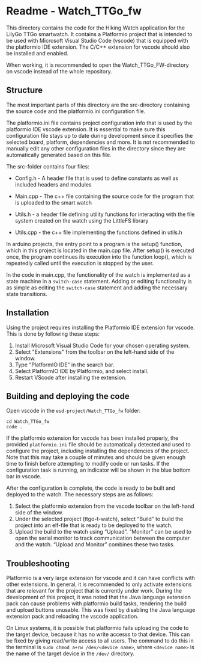 # Readme - Watch_TTGo_fw
This directory contains the code for the Hiking Watch application for the LilyGo TTGo smartwatch. It contains a Platformio project that is intended to be used with Microsoft Visual Studio Code (vscode) that is equipped with the platformio IDE extension. The C/C++ extension for vscode should also be installed and enabled. 

When working, it is recommended to open the Watch_TTGo_FW-directory on vscode instead of the whole repository. 

## Structure
The most important parts of this directory are the src-directory containing the source code and the platformio.ini configuration file.  

The platformio.ini file contains project configuration info that is used by the platformio IDE vscode extension. It is essential to make sure this configuration file stays up to date during development since it specifies the selected board, platform, dependencies and more. It is not recommended to manually edit any other configuration files in the directory since they are automatically generated based on this file. 

The src-folder contains four files: 

* Config.h - A header file that is used to define constants as well as included headers and modules 

* Main.cpp - The c++ file containing the source code for the program that is uploaded to the smart watch 

* Utils.h - a header file defining utility functions for interacting with the file system created on the watch using the LittleFS library 

* Utils.cpp - the c++ file implementing the functions defined in utils.h 

In arduino projects, the entry point to a program is the setup() function, which in this project is located in the main.cpp file. After setup() is executed once, the program continues its execution into the function loop(), which is repeatedly called until the execution is stopped by the user. 

In the code in main.cpp, the functionality of the watch is implemented as a state machine in a `switch-case` statement. Adding or editing functionality is as simple as editing the `switch-case` statement and adding the necessary state transitions. 

## Installation

Using the project requires installing the Platformio IDE extension for vscode. This is done by following these steps:
1. Install Microsoft Visual Studio Code for your chosen operating system.
2. Select "Extensions" from the toolbar on the left-hand side of the window.
3. Type "PlatformIO IDE" in the search bar.
4. Select PlatformIO IDE by Platformio, and select install.
5. Restart VScode after installing the extension.

## Building and deploying the code
Open vscode in the `esd-project/Watch_TTGo_fw` folder:
```
cd Watch_TTGo_fw
code .
```
If the platformio extension for vscode has been installed properly, the provided `platformio.ini` file should be automatically detected and used to configure the project, including installing the dependencies of the project. Note that this may take a couple of minutes and should be given enough time to finish before attempting to modify code or run tasks. If the configuration task is running, an indicator will be shown in the blue bottom bar in vscode. 

After the configuration is complete, the code is ready to be built and deployed to the watch. The necessary steps are as follows:

1. Select the platformio extension from the vscode toolbar on the left-hand side of the window.
2. Under the selected project (ttgo-t-watch), select “Build” to build the project into an elf-file that is ready to be deployed to the watch. 
3. Upload the build to the watch using “Upload”. “Monitor” can be used to open the serial monitor to track communication between the computer and the watch. “Upload and Monitor” combines these two tasks.

## Troubleshooting
Platformio is a very large extension for vscode and it can have conflicts with other extensions. In general, it is recommended to only activate extensions that are relevant for the project that is currently under work. During the development of this project, it was noted that the Java language extension pack can cause problems with platformio build tasks, rendering the build and upload buttons unusable. This was fixed by disabling the Java language extension pack and reloading the vscode application. 

On Linux systems, it is possible that platformio fails uploading the code to the target device, because it has no write accesss to that device. This can be fixed by giving read/write access to all users. The command to do this in the terminal is `sudo chmod a+rw /dev/<device name>`, where `<device name>` is the name of the target device in the `/dev/` directory.  